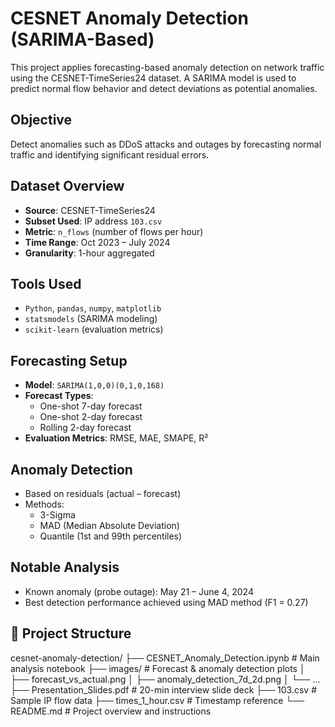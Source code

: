 # CESNET Anomaly Detection (SARIMA-Based)

This project applies forecasting-based anomaly detection on network traffic using the CESNET-TimeSeries24 dataset. A SARIMA model is used to predict normal flow behavior and detect deviations as potential anomalies.

## Objective

Detect anomalies such as DDoS attacks and outages by forecasting normal traffic and identifying significant residual errors.

## Dataset Overview

- **Source**: CESNET-TimeSeries24
- **Subset Used**: IP address `103.csv`
- **Metric**: `n_flows` (number of flows per hour)
- **Time Range**: Oct 2023 – July 2024
- **Granularity**: 1-hour aggregated

## Tools Used

- `Python`, `pandas`, `numpy`, `matplotlib`
- `statsmodels` (SARIMA modeling)
- `scikit-learn` (evaluation metrics)

## Forecasting Setup

- **Model**: `SARIMA(1,0,0)(0,1,0,168)`
- **Forecast Types**:
  - One-shot 7-day forecast
  - One-shot 2-day forecast
  - Rolling 2-day forecast
- **Evaluation Metrics**: RMSE, MAE, SMAPE, R²


## Anomaly Detection

- Based on residuals (actual – forecast)
- Methods:
  - 3-Sigma
  - MAD (Median Absolute Deviation)
  - Quantile (1st and 99th percentiles)


## Notable Analysis

- Known anomaly (probe outage): May 21 – June 4, 2024
- Best detection performance achieved using MAD method (F1 = 0.27)

## 📁 Project Structure
cesnet-anomaly-detection/
├── CESNET_Anomaly_Detection.ipynb # Main analysis notebook
├── images/ # Forecast & anomaly detection plots
│ ├── forecast_vs_actual.png
│ ├── anomaly_detection_7d_2d.png
│ └── ...
├── Presentation_Slides.pdf # 20-min interview slide deck
├── 103.csv # Sample IP flow data
├── times_1_hour.csv # Timestamp reference
└── README.md # Project overview and instructions
